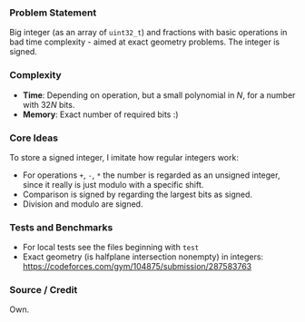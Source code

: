 ### Problem Statement
Big integer (as an array of `uint32_t`) and fractions with basic operations in bad time complexity - aimed at exact geometry problems.
The integer is signed.

### Complexity
- **Time**: Depending on operation, but a small polynomial in $N$, for a number with $32N$ bits.
- **Memory**: Exact number of required bits :)

### Core Ideas
To store a signed integer, I imitate how regular integers work:
- For operations `+`, `-`, `*` the number is regarded as an unsigned integer, since it really is just modulo with a specific shift.
- Comparison is signed by regarding the largest bits as signed.
- Division and modulo are signed.

### Tests and Benchmarks
- For local tests see the files beginning with `test`
- Exact geometry (is halfplane intersection nonempty) in integers: https://codeforces.com/gym/104875/submission/287583763

### Source / Credit
Own.